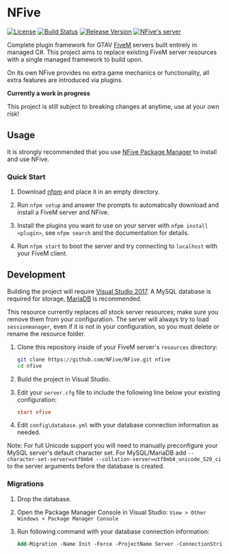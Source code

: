 # NFive
[![License](https://img.shields.io/github/license/NFive/NFive.svg)](LICENSE)
[![Build Status](https://img.shields.io/appveyor/ci/NFive/nfive.svg)](https://ci.appveyor.com/project/NFive/nfive)
[![Release Version](https://img.shields.io/github/release/NFive/NFive/all.svg)](https://github.com/NFive/NFive/releases)
<a href="https://discord.gg/uNFzvHk"><img src="https://discordapp.com/api/guilds/392156382830264334/widget.png" alt="NFive's server"></a>	

Complete plugin framework for GTAV [FiveM](https://fivem.net/) servers built entirely in managed C#.
This project aims to replace existing FiveM server resources with a single managed framework to build upon.

On its own NFive provides no extra game mechanics or functionality, all extra features are introduced via plugins.

**Currently a work in progress**

This project is still subject to breaking changes at anytime, use at your own risk!

## Usage
It is strongly recommended that you use [NFive Package Manager](https://github.com/NFive/nfpm) to install and use NFive.

### Quick Start

1. Download [nfpm](https://github.com/NFive/nfpm) and place it in an empty directory.

2. Run `nfpm setup` and answer the prompts to automatically download and install a FiveM server and NFive.

3. Install the plugins you want to use on your server with `nfpm install <plugin>`, see `nfpm search` and the documentation for details.

4. Run `nfpm start` to boot the server and try connecting to `localhost` with your FiveM client.

## Development
Building the project will require [Visual Studio 2017](https://www.visualstudio.com/). A MySQL database is required for storage, [MariaDB](https://mariadb.org/) is recommended.

This resource currently replaces *all* stock server resources; make sure you remove them from your configuration. The server will always try to load `sessionmanager`, even if it is not in your configuration, so you must delete or rename the resource folder.

1. Clone this repository inside of your FiveM server's `resources` directory:
    ```sh
    git clone https://github.com/NFive/NFive.git nfive
    cd nfive
    ```

2. Build the project in Visual Studio.

3. Edit your `server.cfg` file to include the following line below your existing configuration:
    ```cfg
    start nfive
    ```

4. Edit `config\database.yml` with your database connection information as needed.

Note: For full Unicode support you will need to manually preconfigure your MySQL server's default character set. For MySQL/MariaDB add `--character-set-server=utf8mb4 --collation-server=utf8mb4_unicode_520_ci` to the server arguments before the database is created.

### Migrations
1. Drop the database.

2. Open the Package Manager Console in Visual Studio: `View > Other Windows > Package Manager Console`

3. Run following command with your database connection information:
    ```ps
    Add-Migration -Name Init -Force -ProjectName Server -ConnectionString "Host=db;Port=3306;Database=fivem;User Id=root;Password=password;CharSet=utf8mb4;SSL Mode=None" -ConnectionProviderName MySql.Data.MySqlClient
    ```
